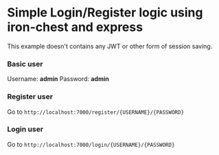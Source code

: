 # Simple Login/Register logic using iron-chest and express
This example doesn't contains any JWT or other form of session saving.

### Basic user
Username: **admin**
Password: **admin**

### Register user
Go to `http://localhost:7000/register/{USERNAME}/{PASSWORD}`

### Login user
Go to `http://localhost:7000/login/{USERNAME}/{PASSWORD}`